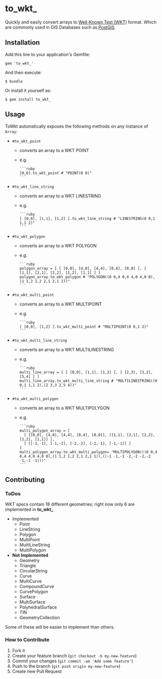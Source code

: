 # to_wkt_ 

Quickly and easily convert arrays to [Well-Known Text (WKT)] format.  Which are
commonly used in GIS Databases such as [PostGIS].

## Installation

Add this line to your application's Gemfile:

    gem 'to_wkt_'

And then execute:

    $ bundle

Or install it yourself as:

    $ gem install to_wkt_

## Usage

ToWkt automatically exposes the following methods on any instance of `Array`:

- `#to_wkt_point`
  - converts an array to a WKT POINT 
  - e.g.

        ```ruby
        [0,0].to_wkt_point # "POINT(0 0)"
        ```

- `#to_wkt_line_string`
  - converts an array to a WKT LINESTRING 
  - e.g.

        ```ruby
        [ [0,0], [1,1], [1,2] ].to_wkt_line_string # "LINESTRING(0 0,1 1,1 2)"
        ```

- `#to_wkt_polygon`
  - converts an array to a WKT POLYGON
  - e.g.

        ```ruby 
        polygon_array = [ [ [0,0], [4,0], [4,4], [0,4], [0,0] ], [ [1,1], [2,1], [2,2], [1,2], [1,1] ] ]
        polygon_array.to_wkt_polygon # "POLYGON((0 0,4 0,4 4,0 4,0 0),(1 1,2 1,2 2,1 2,1 1))"
        ```

- `#to_wkt_multi_point`
  - converts an array to a WKT MULTIPOINT 
  - e.g.

        ```ruby
        [ [0,0], [1,2] ].to_wkt_multi_point # "MULTIPOINT(0 0,1 2)"
        ```

- `#to_wkt_multi_line_string`
  - converts an array to a WKT MULTILINESTRING 
  - e.g.

        ```ruby
        multi_line_array = [ [ [0,0], [1,1], [1,2] ], [ [2,3], [3,2], [5,4] ] ]
        multi_line_array.to_wkt_multi_line_string # "MULTILINESTRING((0 0,1 1,1 2),(2 3,3 2,5 4))"
        ```

- `#to_wkt_multi_polygon`
  - converts an array to a WKT MULTIPOLYGON 
  - e.g.

        ```ruby
        multi_polygon_array = [ 
          [ [[0,0], [4,0], [4,4], [0,4], [0,0]], [[1,1], [2,1], [2,2], [1,2], [1,1]] ], 
          [ [[-1,-1], [-1,-2], [-2,-2], [-2,-1], [-1,-1]] ] 
        ]
        multi_polygon_array.to_wkt_multi_polygon= "MULTIPOLYGON(((0 0,4 0,4 4,0 4,0 0),(1 1,2 1,2 2,1 2,1 1)),((-1 -1,-1 -2,-2 -2,-2 -1,-1 -1)))" 
        ```

## Contributing

### ToDos

WKT specs contain 18 different geometries; right now only 6 are implemented in **to_wkt_**.

- Implemented
    - Point
    - LineString
    - Polygon
    - MultiPoint
    - MultiLineString
    - MultiPolygon
- **Not Implemented**
    - Geometry
    - Triangle
    - CircularString
    - Curve
    - MultiCurve
    - CompoundCurve
    - CurvePolygon
    - Surface
    - MultiSurface
    - PolyhedralSurface
    - TIN
    - GeometryCollection

Some of these will be easier to implement than others.

### How to Contribute

1. Fork it
2. Create your feature branch (`git checkout -b my-new-feature`)
3. Commit your changes (`git commit -am 'Add some feature'`)
4. Push to the branch (`git push origin my-new-feature`)
5. Create new Pull Request

[Well-Known Text (WKT)]: http://en.wikipedia.org/wiki/Well-known_text
[PostGIS]: http://postgis.refractions.net/documentation/manual-1.3SVN/ch04.html#id2726203
